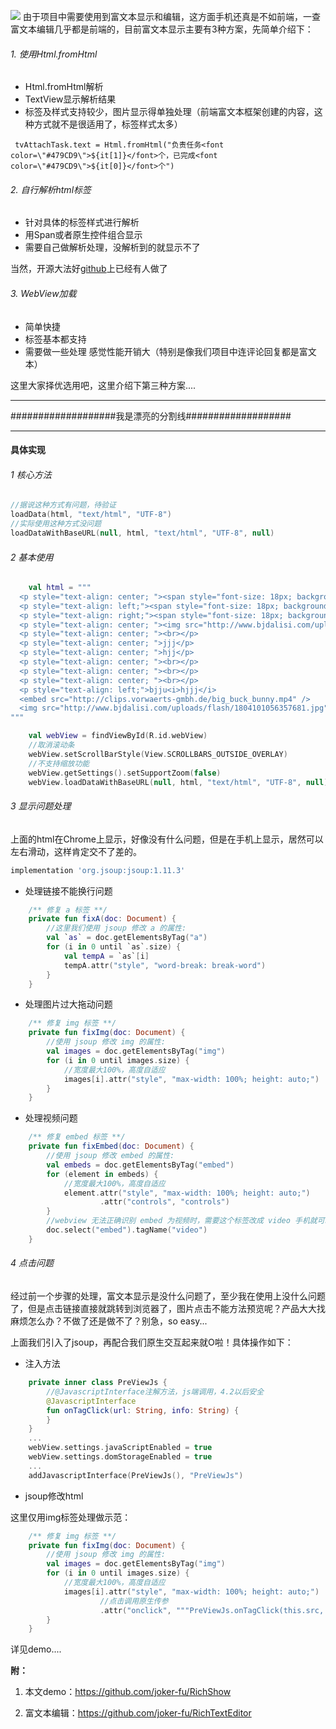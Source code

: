 

![](https://user-gold-cdn.xitu.io/2019/1/4/168182203dd7cf89?w=363&h=622&f=png&s=329683)
由于项目中需要使用到富文本显示和编辑，这方面手机还真是不如前端，一查富文本编辑几乎都是前端的，目前富文本显示主要有3种方案，先简单介绍下：

###### 1. 使用Html.fromHtml
 - Html.fromHtml解析
 - TextView显示解析结果
 - 标签及样式支持较少，图片显示得单独处理（前端富文本框架创建的内容，这种方式就不是很适用了，标签样式太多）
```koltin
 tvAttachTask.text = Html.fromHtml("负责任务<font color=\"#479CD9\">${it[1]}</font>个，已完成<font color=\"#479CD9\">${it[0]}</font>个")
```

###### 2. 自行解析html标签
 - 针对具体的标签样式进行解析
 - 用Span或者原生控件组合显示
 - 需要自己做解析处理，没解析到的就显示不了

当然，开源大法好[github](https://github.com/zzhoujay/RichText)上已经有人做了

###### 3. WebView加载
- 简单快捷
- 标签基本都支持
- 需要做一些处理
  感觉性能开销大（特别是像我们项目中连评论回复都是富文本）

这里大家择优选用吧，这里介绍下第三种方案....

-----

###################我是漂亮的分割线###################

-----

#### 具体实现

###### 1 核心方法
```kotlin
//据说这种方式有问题，待验证
loadData(html, "text/html", "UTF-8")
//实际使用这种方式没问题
loadDataWithBaseURL(null, html, "text/html", "UTF-8", null)
```
###### 2 基本使用
```kotlin
    val html = """
  <p style="text-align: center; "><span style="font-size: 18px; background-color: rgb(255, 255, 255); color: rgb(255, 0, 0); font-weight: bold; font-style: italic;">任务描述</span></p>
  <p style="text-align: left;"><span style="font-size: 18px; background-color: rgb(255, 255, 255); color: rgb(255, 0, 0); font-weight: bold; font-style: italic;">任务描述任务描述</span></p>
  <p style="text-align: right;"><span style="font-size: 18px; background-color: rgb(255, 255, 255); color: rgb(255, 0, 0); font-weight: bold; font-style: italic;">任务描述任务描述任务描述</span></p>
  <p style="text-align: center; "><img src="http://www.bjdalisi.com/uploads/flash/1804101056357681.jpg"></p>
  <p style="text-align: center; "><br></p>
  <p style="text-align: center; ">jjj</p>
  <p style="text-align: center; ">hjj</p>
  <p style="text-align: center; "><br></p>
  <p style="text-align: center; "><br></p>
  <p style="text-align: center; "><br></p>
  <p style="text-align: left;">bjju<i>hjjj</i>
  <embed src="http://clips.vorwaerts-gmbh.de/big_buck_bunny.mp4" />
  <img src="http://www.bjdalisi.com/uploads/flash/1804101056357681.jpg"></p>
"""

    val webView = findViewById(R.id.webView)
    //取消滚动条
    webView.setScrollBarStyle(View.SCROLLBARS_OUTSIDE_OVERLAY)
    //不支持缩放功能
    webView.getSettings().setSupportZoom(false)
    webView.loadDataWithBaseURL(null, html, "text/html", "UTF-8", null)
```

###### 3 显示问题处理
上面的html在Chrome上显示，好像没有什么问题，但是在手机上显示，居然可以左右滑动，这样肯定交不了差的。
```gradle
implementation 'org.jsoup:jsoup:1.11.3'
```
- 处理链接不能换行问题
```kotlin
    /** 修复 a 标签 **/
    private fun fixA(doc: Document) {
        //这里我们使用 jsoup 修改 a 的属性:
        val `as` = doc.getElementsByTag("a")
        for (i in 0 until `as`.size) {
            val tempA = `as`[i]
            tempA.attr("style", "word-break: break-word")
        }
    }
```
- 处理图片过大拖动问题
```kotlin
    /** 修复 img 标签 **/
    private fun fixImg(doc: Document) {
        //使用 jsoup 修改 img 的属性:
        val images = doc.getElementsByTag("img")
        for (i in 0 until images.size) {
            //宽度最大100%，高度自适应
            images[i].attr("style", "max-width: 100%; height: auto;")
        }
    }
```
- 处理视频问题
```kotlin
    /** 修复 embed 标签 **/
    private fun fixEmbed(doc: Document) {
        //使用 jsoup 修改 embed 的属性:
        val embeds = doc.getElementsByTag("embed")
        for (element in embeds) {
            //宽度最大100%，高度自适应
            element.attr("style", "max-width: 100%; height: auto;")
                    .attr("controls", "controls")
        }
        //webview 无法正确识别 embed 为视频时，需要这个标签改成 video 手机就可以识别了
        doc.select("embed").tagName("video")
    }
```
###### 4 点击问题
经过前一个步骤的处理，富文本显示是没什么问题了，至少我在使用上没什么问题了，但是点击链接直接就跳转到浏览器了，图片点击不能方法预览呢？产品大大找麻烦怎么办？不做了还是做不了？别急，so easy...

上面我们引入了jsoup，再配合我们原生交互起来就O啦！具体操作如下：

- 注入方法
```kotlin
    private inner class PreViewJs {
        //@JavascriptInterface注解方法，js端调用，4.2以后安全
        @JavascriptInterface
        fun onTagClick(url: String, info: String) {
        }
    }
    ...
    webView.settings.javaScriptEnabled = true
    webView.settings.domStorageEnabled = true
    ...
    addJavascriptInterface(PreViewJs(), "PreViewJs")
```
- jsoup修改html

这里仅用img标签处理做示范：
```kotlin
    /** 修复 img 标签 **/
    private fun fixImg(doc: Document) {
        //使用 jsoup 修改 img 的属性:
        val images = doc.getElementsByTag("img")
        for (i in 0 until images.size) {
            //宽度最大100%，高度自适应
            images[i].attr("style", "max-width: 100%; height: auto;")
                    //点击调用原生传参
                    .attr("onclick", """PreViewJs.onTagClick(this.src,'富文本图片.jpg')""")
        }
    }
```

详见demo....

**附：**

1. 本文demo：https://github.com/joker-fu/RichShow

2. 富文本编辑：https://github.com/joker-fu/RichTextEditor